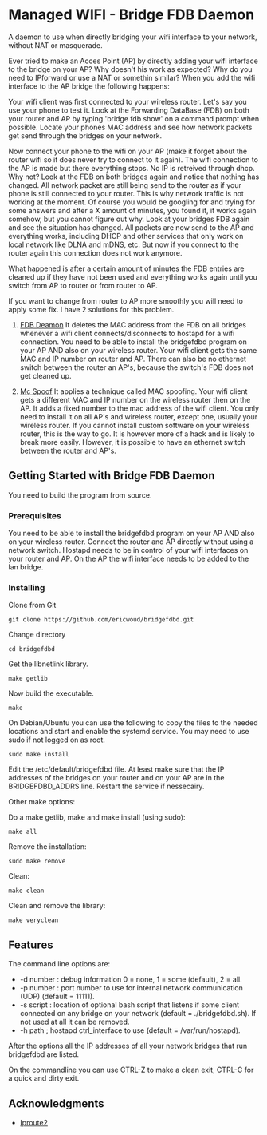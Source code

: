 # Managed WIFI - Bridge FDB Daemon

A daemon to use when directly bridging your wifi interface to your network, without NAT or masquerade.

Ever tried to make an Acces Point (AP) by directly adding your wifi interface to the bridge on your AP? Why doesn't his work as expected? Why do you need to IPforward or use a NAT or somethin similar? When you add the wifi interface to the AP bridge the following happens:

Your wifi client was first connected to your wireless router. Let's say you use your phone to test it. Look at the Forwarding DataBase (FDB) on both your router and AP by typing 'bridge fdb show' on a command prompt when possible. Locate your phones MAC address and see how network packets get send through the bridges on your network.

Now connect your phone to the wifi on your AP (make it forget about the router wifi so it does never try to connect to it again). The wifi connection to the AP is made but there everything stops. No IP is retreived through dhcp. Why not? Look at the FDB on both bridges again and notice that nothing has changed. All network packet are still being send to the router as if your phone is still connected to your router. This is why network traffic is not working at the moment. Of course you would be googling for and trying for some answers and after a X amount of minutes, you found it, it works again somehow, but you cannot figure out why. Look at your bridges FDB again and see the situation has changed. All packets are now send to the AP and everything works, including DHCP and other services that only work on local network like DLNA and mDNS, etc. But now if you connect to the router again this connection does not work anymore. 

What happened is after a certain amount of minutes the FDB entries are cleaned up if they have not been used and everything works again until you switch from AP to router or from router to AP.

If you want to change from router to AP more smoothly you will need to apply some fix. I have 2 solutions for this problem. 

1. [FDB Deamon](https://github.com/ericwoud/bridgefdbd) It deletes the MAC address from the FDB on all bridges whenever a wifi client connects/disconnects to hostapd for a wifi connection. You need to be able to install the bridgefdbd program on your AP AND also on your wireless router. Your wifi client gets the same MAC and IP number on router and AP. There can also be no ethernet switch between the router an AP's, because the switch's FDB does not get cleaned up.

2. [Mc Spoof](https://github.com/ericwoud/mcspoof) It applies a technique called MAC spoofing. Your wifi client gets a different MAC and IP number on the wireless router then on the AP. It adds a fixed number to the mac address of the wifi client. You only need to install it on all AP's and wireless router, except one, usually your wireless router. If you cannot install custom software on your wireless router, this is the way to go. It is however more of a hack and is likely to break more easily. However, it is possible to have an ethernet switch between the router and AP's.

## Getting Started with Bridge FDB Daemon

You need to build the program from source.

### Prerequisites

You need to be able to install the bridgefdbd program on your AP AND also on your wireless router. Connect the router and AP directly without using a network switch. Hostapd needs to be in control of your wifi interfaces on your router and AP. On the AP the wifi interface needs to be added to the lan bridge.

### Installing


Clone from Git

```
git clone https://github.com/ericwoud/bridgefdbd.git
```

Change directory

```
cd bridgefdbd
```

Get the libnetlink library.

```
make getlib
```

Now build the executable.

```
make
```

On Debian/Ubuntu you can use the following to copy the files to the needed locations and start and enable the systemd service. You may need to use sudo if not logged on as root.

```
sudo make install
```

Edit the /etc/default/bridgefdbd file. At least make sure that the IP addresses of the bridges on your router and on your AP are in the BRIDGEFDBD_ADDRS line. Restart the service if nessecairy.


Other make options:

Do a make getlib, make and make install (using sudo):
```
make all
```

Remove the installation:
```
sudo make remove
```

Clean:
```
make clean
```

Clean and remove the library:
```
make veryclean
```

## Features

The command line options are:

* -d number      : debug information 0 = none, 1 = some (default), 2 = all.
* -p number      : port number to use for internal network communication (UDP) (default = 11111).
* -s script      : location of optional bash script that listens if some client connected on any bridge on your network (default = ./bridgefdbd.sh). If not used at all it can be removed.
* -h path        ; hostapd ctrl_interface to use (default = /var/run/hostapd).

After the options all the IP addresses of all your network bridges that run bridgefdbd are listed. 

On the commandline you can use CTRL-Z to make a clean exit, CTRL-C for a quick and dirty exit.


## Acknowledgments

* [Iproute2](https://github.com/shemminger/iproute2)

